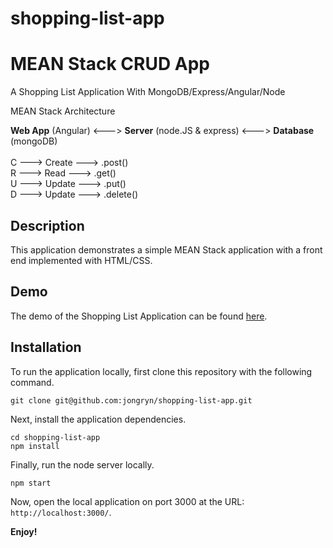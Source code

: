 # shopping-list-app

# MEAN Stack CRUD App

A Shopping List Application With MongoDB/Express/Angular/Node

MEAN Stack Architecture

<strong>Web App</strong> (Angular) <---> <strong>Server</strong> (node.JS & express) <---> <strong>Database</strong> (mongoDB)
<br />
<br />
C ---> Create ---> .post()
<br />
R ---> Read ---> .get()
<br />
U ---> Update ---> .put()
<br />
D ---> Update ---> .delete()

## Description

This application demonstrates a simple MEAN Stack application with a front end implemented with HTML/CSS.

## Demo

The demo of the Shopping List Application can be found [here](https://.herokuapp.com/).

## Installation

To run the application locally, first clone this repository with the following command.

	git clone git@github.com:jongryn/shopping-list-app.git
	
Next, install the application dependencies.

	cd shopping-list-app
	npm install
	
Finally, run the node server locally.

	npm start
	
Now, open the local application on port 3000 at the URL: `http://localhost:3000/`.

**Enjoy!**
